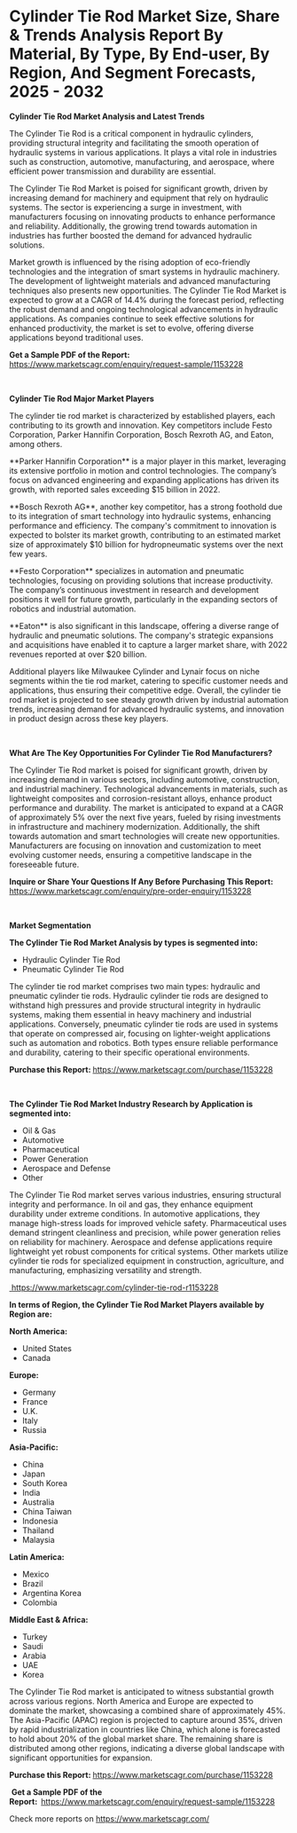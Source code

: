<p><h1>Cylinder Tie Rod Market Size, Share & Trends Analysis Report By Material, By Type, By End-user, By Region, And Segment Forecasts, 2025 - 2032</h1></p><p><strong>Cylinder Tie Rod Market Analysis and Latest Trends</strong></p>
<p><p>The Cylinder Tie Rod is a critical component in hydraulic cylinders, providing structural integrity and facilitating the smooth operation of hydraulic systems in various applications. It plays a vital role in industries such as construction, automotive, manufacturing, and aerospace, where efficient power transmission and durability are essential.</p><p>The Cylinder Tie Rod Market is poised for significant growth, driven by increasing demand for machinery and equipment that rely on hydraulic systems. The sector is experiencing a surge in investment, with manufacturers focusing on innovating products to enhance performance and reliability. Additionally, the growing trend towards automation in industries has further boosted the demand for advanced hydraulic solutions.</p><p>Market growth is influenced by the rising adoption of eco-friendly technologies and the integration of smart systems in hydraulic machinery. The development of lightweight materials and advanced manufacturing techniques also presents new opportunities. The Cylinder Tie Rod Market is expected to grow at a CAGR of 14.4% during the forecast period, reflecting the robust demand and ongoing technological advancements in hydraulic applications. As companies continue to seek effective solutions for enhanced productivity, the market is set to evolve, offering diverse applications beyond traditional uses.</p></p>
<p><strong>Get a Sample PDF of the Report:&nbsp;</strong> <a href="https://www.marketscagr.com/enquiry/request-sample/1153228?utm_campaign=3124&utm_medium=2&utm_source=Github&utm_content=ia&utm_term=10042025&utm_id=cylinder-tie-rod">https://www.marketscagr.com/enquiry/request-sample/1153228</a></p>
<p>&nbsp;</p>
<p><strong>Cylinder Tie Rod Major Market Players</strong></p>
<p><p>The cylinder tie rod market is characterized by established players, each contributing to its growth and innovation. Key competitors include Festo Corporation, Parker Hannifin Corporation, Bosch Rexroth AG, and Eaton, among others.</p><p>**Parker Hannifin Corporation** is a major player in this market, leveraging its extensive portfolio in motion and control technologies. The company’s focus on advanced engineering and expanding applications has driven its growth, with reported sales exceeding $15 billion in 2022.</p><p>**Bosch Rexroth AG**, another key competitor, has a strong foothold due to its integration of smart technology into hydraulic systems, enhancing performance and efficiency. The company's commitment to innovation is expected to bolster its market growth, contributing to an estimated market size of approximately $10 billion for hydropneumatic systems over the next few years.</p><p>**Festo Corporation** specializes in automation and pneumatic technologies, focusing on providing solutions that increase productivity. The company’s continuous investment in research and development positions it well for future growth, particularly in the expanding sectors of robotics and industrial automation.</p><p>**Eaton** is also significant in this landscape, offering a diverse range of hydraulic and pneumatic solutions. The company's strategic expansions and acquisitions have enabled it to capture a larger market share, with 2022 revenues reported at over $20 billion.</p><p>Additional players like Milwaukee Cylinder and Lynair focus on niche segments within the tie rod market, catering to specific customer needs and applications, thus ensuring their competitive edge. Overall, the cylinder tie rod market is projected to see steady growth driven by industrial automation trends, increasing demand for advanced hydraulic systems, and innovation in product design across these key players.</p></p>
<p>&nbsp;</p>
<p><strong>What Are The Key Opportunities For Cylinder Tie Rod Manufacturers?</strong></p>
<p><p>The Cylinder Tie Rod market is poised for significant growth, driven by increasing demand in various sectors, including automotive, construction, and industrial machinery. Technological advancements in materials, such as lightweight composites and corrosion-resistant alloys, enhance product performance and durability. The market is anticipated to expand at a CAGR of approximately 5% over the next five years, fueled by rising investments in infrastructure and machinery modernization. Additionally, the shift towards automation and smart technologies will create new opportunities. Manufacturers are focusing on innovation and customization to meet evolving customer needs, ensuring a competitive landscape in the foreseeable future.</p></p>
<p><strong>Inquire or Share Your Questions If Any Before Purchasing This Report:</strong> <a href="https://www.marketscagr.com/enquiry/pre-order-enquiry/1153228?utm_campaign=3124&utm_medium=2&utm_source=Github&utm_content=ia&utm_term=10042025&utm_id=cylinder-tie-rod">https://www.marketscagr.com/enquiry/pre-order-enquiry/1153228</a></p>
<p>&nbsp;</p>
<p><strong>Market Segmentation</strong></p>
<p><strong>The Cylinder Tie Rod Market Analysis by types is segmented into:</strong></p>
<p><ul><li>Hydraulic Cylinder Tie Rod</li><li>Pneumatic Cylinder Tie Rod</li></ul></p>
<p><p>The cylinder tie rod market comprises two main types: hydraulic and pneumatic cylinder tie rods. Hydraulic cylinder tie rods are designed to withstand high pressures and provide structural integrity in hydraulic systems, making them essential in heavy machinery and industrial applications. Conversely, pneumatic cylinder tie rods are used in systems that operate on compressed air, focusing on lighter-weight applications such as automation and robotics. Both types ensure reliable performance and durability, catering to their specific operational environments.</p></p>
<p><strong>Purchase this Report:&nbsp;</strong><a href="https://www.marketscagr.com/purchase/1153228?utm_campaign=3124&utm_medium=2&utm_source=Github&utm_content=ia&utm_term=10042025&utm_id=cylinder-tie-rod">https://www.marketscagr.com/purchase/1153228</a></p>
<p>&nbsp;</p>
<p><strong>The Cylinder Tie Rod Market Industry Research by Application is segmented into:</strong></p>
<p><ul><li>Oil & Gas</li><li>Automotive</li><li>Pharmaceutical</li><li>Power Generation</li><li>Aerospace and Defense</li><li>Other</li></ul></p>
<p><p>The Cylinder Tie Rod market serves various industries, ensuring structural integrity and performance. In oil and gas, they enhance equipment durability under extreme conditions. In automotive applications, they manage high-stress loads for improved vehicle safety. Pharmaceutical uses demand stringent cleanliness and precision, while power generation relies on reliability for machinery. Aerospace and defense applications require lightweight yet robust components for critical systems. Other markets utilize cylinder tie rods for specialized equipment in construction, agriculture, and manufacturing, emphasizing versatility and strength.</p></p>
<p><a href="https://www.marketscagr.com/cylinder-tie-rod-r1153228?utm_campaign=3124&utm_medium=2&utm_source=Github&utm_content=ia&utm_term=10042025&utm_id=cylinder-tie-rod">&nbsp;https://www.marketscagr.com/cylinder-tie-rod-r1153228</a></p>
<p><strong>In terms of Region, the Cylinder Tie Rod Market Players available by Region are:</strong></p>
<p>
    <p> <strong> North America: </strong>
        <ul>
            <li>United States</li>
            <li>Canada</li>
        </ul>
        </p> 
    <p> <strong> Europe: </strong>
        <ul>
            <li>Germany</li>
            <li>France</li>
            <li>U.K.</li>
            <li>Italy</li>
            <li>Russia</li>
        </ul>
        </p> 
    <p> <strong> Asia-Pacific: </strong>
        <ul>
            <li>China</li>
            <li>Japan</li>
            <li>South Korea</li>
            <li>India</li>
            <li>Australia</li>
            <li>China Taiwan</li>
            <li>Indonesia</li>
            <li>Thailand</li>
            <li>Malaysia</li>
        </ul>
        </p> 
    <p> <strong> Latin America: </strong>
        <ul>
            <li>Mexico</li>
            <li>Brazil</li>
            <li>Argentina Korea</li>
            <li>Colombia</li>
        </ul>
        </p> 
    <p> <strong> Middle East & Africa: </strong>
        <ul>
            <li>Turkey</li>
            <li>Saudi</li>
            <li>Arabia</li>
            <li>UAE</li>
            <li>Korea</li>
        </ul>
    </p>
    </p>
<p><p>The Cylinder Tie Rod market is anticipated to witness substantial growth across various regions. North America and Europe are expected to dominate the market, showcasing a combined share of approximately 45%. The Asia-Pacific (APAC) region is projected to capture around 35%, driven by rapid industrialization in countries like China, which alone is forecasted to hold about 20% of the global market share. The remaining share is distributed among other regions, indicating a diverse global landscape with significant opportunities for expansion.</p></p>
<p><strong>Purchase this Report: </strong><a href="https://www.marketscagr.com/purchase/1153228?utm_campaign=3124&utm_medium=2&utm_source=Github&utm_content=ia&utm_term=10042025&utm_id=cylinder-tie-rod">https://www.marketscagr.com/purchase/1153228</a></p>
<p>&nbsp;<strong>Get a Sample PDF of the Report:&nbsp;&nbsp;</strong><a href="https://www.marketscagr.com/enquiry/request-sample/1153228?utm_campaign=3124&utm_medium=2&utm_source=Github&utm_content=ia&utm_term=10042025&utm_id=cylinder-tie-rod">https://www.marketscagr.com/enquiry/request-sample/1153228</a></p>
<p><strong></strong></p>
<p>Check more reports on <a href="https://www.marketscagr.com/?utm_campaign=3124&utm_medium=2&utm_source=Github&utm_content=ia&utm_term=10042025&utm_id=cylinder-tie-rod">https://www.marketscagr.com/</a></p>